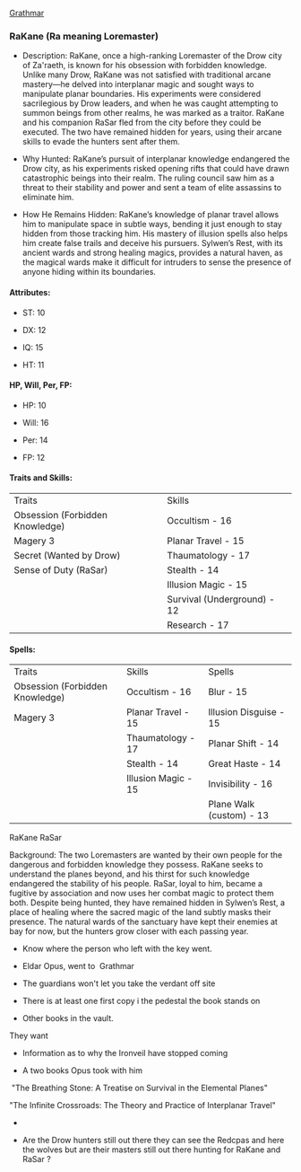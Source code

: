 [Grathmar](Grathmar.md)

### RaKane (Ra meaning Loremaster)

- Description: RaKane, once a high-ranking Loremaster of the Drow city of Za'raeth, is known for his obsession with forbidden knowledge. Unlike many Drow, RaKane was not satisfied with traditional arcane mastery—he delved into interplanar magic and sought ways to manipulate planar boundaries. His experiments were considered sacrilegious by Drow leaders, and when he was caught attempting to summon beings from other realms, he was marked as a traitor. RaKane and his companion RaSar fled from the city before they could be executed. The two have remained hidden for years, using their arcane skills to evade the hunters sent after them.
    
- Why Hunted: RaKane’s pursuit of interplanar knowledge endangered the Drow city, as his experiments risked opening rifts that could have drawn catastrophic beings into their realm. The ruling council saw him as a threat to their stability and power and sent a team of elite assassins to eliminate him.
    
- How He Remains Hidden: RaKane’s knowledge of planar travel allows him to manipulate space in subtle ways, bending it just enough to stay hidden from those tracking him. His mastery of illusion spells also helps him create false trails and deceive his pursuers. Sylwen’s Rest, with its ancient wards and strong healing magics, provides a natural haven, as the magical wards make it difficult for intruders to sense the presence of anyone hiding within its boundaries.
    

#### Attributes:

- ST: 10
    
- DX: 12
    
- IQ: 15
    
- HT: 11
    

#### HP, Will, Per, FP:

- HP: 10
    
- Will: 16
    
- Per: 14
    
- FP: 12
    

#### Traits and Skills:

|   |   |
|---|---|
|Traits|Skills|
|Obsession (Forbidden Knowledge)|Occultism - 16|
|Magery 3|Planar Travel - 15|
|Secret (Wanted by Drow)|Thaumatology - 17|
|Sense of Duty (RaSar)|Stealth - 14|
||Illusion Magic - 15|
||Survival (Underground) - 12|
||Research - 17|

#### Spells:

|   |   |   |
|---|---|---|
|Traits|Skills|Spells|
|Obsession (Forbidden Knowledge)|Occultism - 16|Blur - 15|
|Magery 3|Planar Travel - 15|Illusion Disguise - 15|
||Thaumatology - 17|Planar Shift - 14|
||Stealth - 14|Great Haste - 14|
||Illusion Magic - 15|Invisibility - 16|
|||Plane Walk (custom) - 13|
RaKane RaSar

Background: The two Loremasters are wanted by their own people for the dangerous and forbidden knowledge they possess. RaKane seeks to understand the planes beyond, and his thirst for such knowledge endangered the stability of his people. RaSar, loyal to him, became a fugitive by association and now uses her combat magic to protect them both. Despite being hunted, they have remained hidden in Sylwen’s Rest, a place of healing where the sacred magic of the land subtly masks their presence. The natural wards of the sanctuary have kept their enemies at bay for now, but the hunters grow closer with each passing year.

  

- Know where the person who left with the key went.
    

- Eldar Opus, went to  Grathmar
    

- The guardians won't let you take the verdant off site
    

- There is at least one first copy i the pedestal the book stands on

- Other books in the vault.


  

They want

- Information as to why the Ironveil have stopped coming
    
- A two books Opus took with him
    

 "The Breathing Stone: A Treatise on Survival in the Elemental Planes"

"The Infinite Crossroads: The Theory and Practice of Interplanar Travel"

-   
    
- Are the Drow hunters still out there they can see the Redcpas and here the wolves but are their masters still out there hunting for RaKane and RaSar ?